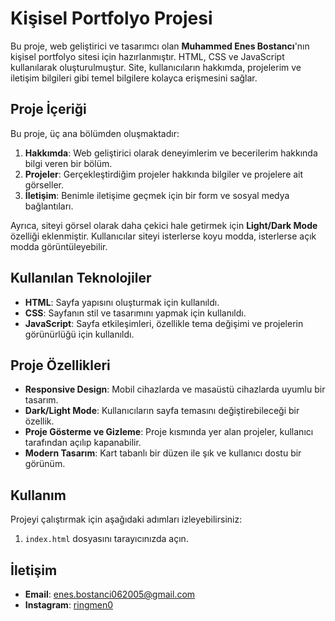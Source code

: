 # Kişisel Portfolyo Projesi

Bu proje, web geliştirici ve tasarımcı olan **Muhammed Enes Bostancı**'nın kişisel portfolyo sitesi için hazırlanmıştır. HTML, CSS ve JavaScript kullanılarak oluşturulmuştur. Site, kullanıcıların hakkımda, projelerim ve iletişim bilgileri gibi temel bilgilere kolayca erişmesini sağlar.

## Proje İçeriği

Bu proje, üç ana bölümden oluşmaktadır:

1. **Hakkımda**: Web geliştirici olarak deneyimlerim ve becerilerim hakkında bilgi veren bir bölüm.
2. **Projeler**: Gerçekleştirdiğim projeler hakkında bilgiler ve projelere ait görseller.
3. **İletişim**: Benimle iletişime geçmek için bir form ve sosyal medya bağlantıları.

Ayrıca, siteyi görsel olarak daha çekici hale getirmek için **Light/Dark Mode** özelliği eklenmiştir. Kullanıcılar siteyi isterlerse koyu modda, isterlerse açık modda görüntüleyebilir.

## Kullanılan Teknolojiler

- **HTML**: Sayfa yapısını oluşturmak için kullanıldı.
- **CSS**: Sayfanın stil ve tasarımını yapmak için kullanıldı.
- **JavaScript**: Sayfa etkileşimleri, özellikle tema değişimi ve projelerin görünürlüğü için kullanıldı.

## Proje Özellikleri

- **Responsive Design**: Mobil cihazlarda ve masaüstü cihazlarda uyumlu bir tasarım.
- **Dark/Light Mode**: Kullanıcıların sayfa temasını değiştirebileceği bir özellik.
- **Proje Gösterme ve Gizleme**: Proje kısmında yer alan projeler, kullanıcı tarafından açılıp kapanabilir.
- **Modern Tasarım**: Kart tabanlı bir düzen ile şık ve kullanıcı dostu bir görünüm.

## Kullanım

Projeyi çalıştırmak için aşağıdaki adımları izleyebilirsiniz:

1. `index.html` dosyasını tarayıcınızda açın.


## İletişim

- **Email**: enes.bostanci062005@gmail.com
- **Instagram**: [ringmen0](https://www.instagram.com/ringmen0)